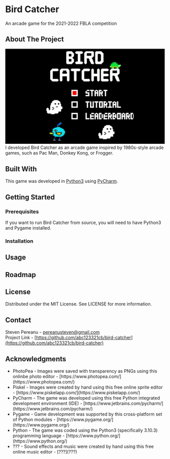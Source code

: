 # Bird Catcher
An arcade game for the 2021-2022 FBLA competition

## About The Project
![}](/img/title_screen.jpg)
I developed Bird Catcher as an arcade game inspired by 1980s-style arcade games, such as Pac Man, Donkey Kong, or Frogger.


## Built With
This game was developed in [Python3](https://www.python.org/) using [PyCharm](https://www.jetbrains.com/pycharm/).

## Getting Started

### Prerequisites
If you want to run Bird Catcher from source, you will need to have Python3 and Pygame installed.

### Installation

## Usage

## Roadmap


## License
Distributed under the MIT License. See LICENSE for more information.

## Contact
Steven Pereanu - [pereanusteven@gmail.com](mailto:pereanusteven@gmail)
<br />
Project Link - [https://github.com/abc123321cb/bird-catcher](https://github.com/abc123321cb/bird-catcher)

## Acknowledgments
<ul>
<li>PhotoPea - Images were saved with transparency as PNGs using this onlinbe photo editor - [https://www.photopea.com/](https://www.photopea.com/)</li>
<li>Piskel - Images were created by hand using this free online sprite editor - [https://www.piskelapp.com/](https://www.piskelapp.com/)</li>
<li>PyCharm - The game was developed using this free Python integrated development environment (IDE) - [https://www.jetbrains.com/pycharm/](https://www.jetbrains.com/pycharm/)</li>
<li>Pygame - Game development was supported by this cross-platform set of Python modules - [https://www.pygame.org/](https://www.pygame.org/)</li>
<li>Python - The game was coded using the Python3 (specifically 3.10.3) programming language - [https://www.python.org/](https://www.python.org/)</li>
<li>??? - Sound effects and music were created by hand using this free online music editor - [???](???)</li>
</ul>
